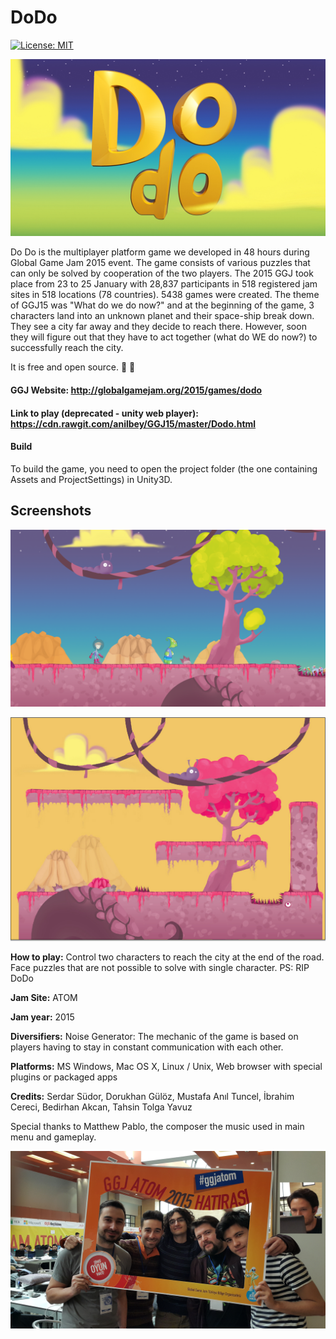 # DoDo
[![License: MIT](https://img.shields.io/badge/License-MIT-green.svg)](https://opensource.org/licenses/MIT)

<p align="center">
  <img src="/doc/images/dodorender_logo_00175.jpg" />
</p>


Do Do is the multiplayer platform game we developed in 48 hours during Global Game Jam 2015 event.
The game consists of various puzzles that can only be solved by cooperation of the two players.
The 2015 GGJ took place from 23 to 25 January with 28,837 participants in 518 registered jam sites in 518 locations (78 countries). 5438 games were created.
The theme of GGJ15 was "What do we do now?" and at the beginning of the game, 3 characters land into an unknown planet and their space-ship break down.
They see a city far away and they decide to reach there. However, soon they will figure out that they have to act together (what do WE do now?) to successfully reach the city.

It is free and open source. :clap: :tada:

#### GGJ Website: http://globalgamejam.org/2015/games/dodo

#### Link to play (deprecated - unity web player): https://cdn.rawgit.com/anilbey/GGJ15/master/Dodo.html

#### Build

To build the game, you need to open the project folder (the one containing Assets and ProjectSettings) in Unity3D.

## Screenshots

<p align="center">
  <img src="/doc/images/Screenshot_1.png" />
</p>

<p align="center">
  <img src="/doc/images/sikrinsat 1.jpg" />
</p>

**How to play:** Control two characters to reach the city at the end of the road. 
Face puzzles that are not possible to solve with single character. PS: RIP DoDo

**Jam Site:** ATOM

**Jam year:** 2015

**Diversifiers:** Noise Generator: The mechanic of the game is based on players having to stay in constant communication with each other.

**Platforms:** MS Windows, Mac OS X, Linux / Unix, Web browser with special plugins or packaged apps

**Credits:** 
Serdar Südor, Dorukhan Gülöz, Mustafa Anıl Tuncel, İbrahim Cereci, Bedirhan Akcan, Tahsin Tolga Yavuz

Special thanks to Matthew Pablo, the composer the music used in main menu and gameplay.

<p align="center">
  <img src="/doc/images/team.jpg" />
</p>
